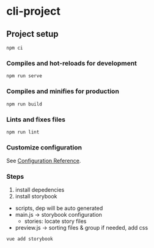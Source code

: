# cli-project

## Project setup

```
npm ci
```

### Compiles and hot-reloads for development

```
npm run serve
```

### Compiles and minifies for production

```
npm run build
```

### Lints and fixes files

```
npm run lint
```

### Customize configuration

See [Configuration Reference](https://cli.vuejs.org/config/).


### Steps
1. install depedencies
2. install storybook
- scripts, dep will be auto generated
- main.js -> storybook configuration
  * stories: locate story files
- preview.js -> sorting files & group if needed, add css

```
vue add storybook
```
